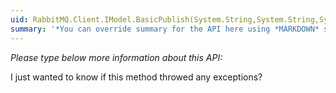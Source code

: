 ```yaml
---
uid: RabbitMQ.Client.IModel.BasicPublish(System.String,System.String,System.Boolean,RabbitMQ.Client.IBasicProperties,System.ReadOnlyMemory{System.Byte})
summary: '*You can override summary for the API here using *MARKDOWN* syntax'
---
```


*Please type below more information about this API:*

I just wanted to know if this method throwed any exceptions?
